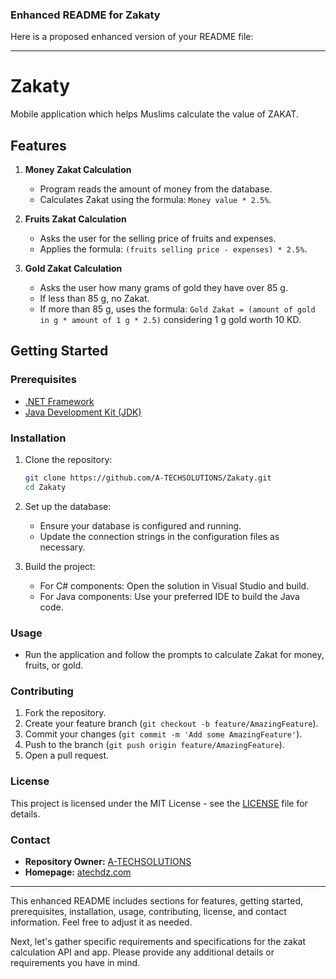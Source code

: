 ### Enhanced README for Zakaty

Here is a proposed enhanced version of your README file:

---

# Zakaty

Mobile application which helps Muslims calculate the value of ZAKAT.

## Features

1. **Money Zakat Calculation**
   - Program reads the amount of money from the database.
   - Calculates Zakat using the formula: `Money value * 2.5%`.
   
2. **Fruits Zakat Calculation**
   - Asks the user for the selling price of fruits and expenses.
   - Applies the formula: `(fruits selling price - expenses) * 2.5%`.
   
3. **Gold Zakat Calculation**
   - Asks the user how many grams of gold they have over 85 g.
   - If less than 85 g, no Zakat.
   - If more than 85 g, uses the formula: `Gold Zakat = (amount of gold in g * amount of 1 g * 2.5)` considering 1 g gold worth 10 KD.

## Getting Started

### Prerequisites

- [.NET Framework](https://dotnet.microsoft.com/download/dotnet-framework)
- [Java Development Kit (JDK)](https://www.oracle.com/java/technologies/javase-jdk11-downloads.html)

### Installation

1. Clone the repository:
   ```sh
   git clone https://github.com/A-TECHSOLUTIONS/Zakaty.git
   cd Zakaty
   ```

2. Set up the database:
   - Ensure your database is configured and running.
   - Update the connection strings in the configuration files as necessary.

3. Build the project:
   - For C# components: Open the solution in Visual Studio and build.
   - For Java components: Use your preferred IDE to build the Java code.

### Usage

- Run the application and follow the prompts to calculate Zakat for money, fruits, or gold.

### Contributing

1. Fork the repository.
2. Create your feature branch (`git checkout -b feature/AmazingFeature`).
3. Commit your changes (`git commit -m 'Add some AmazingFeature'`).
4. Push to the branch (`git push origin feature/AmazingFeature`).
5. Open a pull request.

### License

This project is licensed under the MIT License - see the [LICENSE](LICENSE) file for details.

### Contact

- **Repository Owner:** [A-TECHSOLUTIONS](https://github.com/A-TECHSOLUTIONS)
- **Homepage:** [atechdz.com](https://atechdz.com)

---

This enhanced README includes sections for features, getting started, prerequisites, installation, usage, contributing, license, and contact information. Feel free to adjust it as needed.

Next, let's gather specific requirements and specifications for the zakat calculation API and app. Please provide any additional details or requirements you have in mind.

